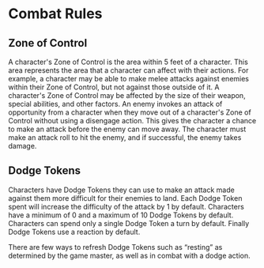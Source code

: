 # Combat Rules

## Zone of Control
A character's Zone of Control is the area within 5 feet of a character. This area represents the area that a character can affect with their actions. For example, a character may be able to make melee attacks against enemies within their Zone of Control, but not against those outside of it. A character's Zone of Control may be affected by the size of their weapon, special abilities, and other factors. An enemy invokes an attack of opportunity from a character when they move out of a character's Zone of Control without using a disengage action. This gives the character a chance to make an attack before the enemy can move away. The character must make an attack roll to hit the enemy, and if successful, the enemy takes damage.

## Dodge Tokens
Characters have Dodge Tokens they can use to make an attack made against them more difficult for their enemies to land. Each Dodge Token spent will increase the difficulty of the attack by 1 by default. Characters have a minimum of 0 and a maximum of 10 Dodge Tokens by default. Characters can spend only a single Dodge Token a turn by default. Finally Dodge Tokens use a reaction by default.

There are few ways to refresh Dodge Tokens such as “resting” as determined by the game master, as well as in combat with a dodge action. 

